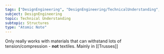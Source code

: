 ```yaml
---
tags: ["DesignEngineering", "DesignEngineering/TechnicalUnderstanding", "DesignEngineering/TechnicalUnderstanding/Structures"]
subject: DesignEngineering
topic: Technical Understanding
subtopic: Structures
type: "Atomic Note"
---
```


Only really works with materials that can withstand lots of tension/compression - **not** textiles.
Mainly in [[Trusses]]